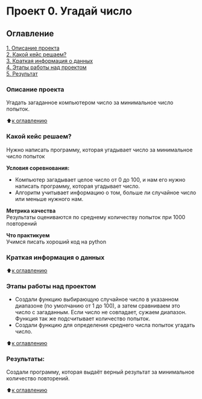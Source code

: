 # Проект 0. Угадай число

## Оглавление  
[1. Описание проекта](https://github.com/OlesyaNori/sf_datasciense/blob/main/project%200/readme.md#Описание-проекта)  
[2. Какой кейс решаем?](https://github.com/OlesyaNori/sf_datasciense/blob/main/project%200/readme.md#Какой-кейс-решаем)  
[3. Краткая информация о данных](https://github.com/OlesyaNori/sf_datasciense/blob/main/project%200/readme.md#Краткая-информация-о-данных)  
[4. Этапы работы над проектом](https://github.com/OlesyaNori/sf_datasciense/blob/main/project%200/readme.md#Этапы-работы-над-проектом)  
[5. Результат](https://github.com/OlesyaNori/sf_datasciense/blob/main/project%200/readme.md#Результат)    

### Описание проекта    
Угадать загаданное компьютером число за минимальное число попыток.

:arrow_up:[к оглавлению](https://github.com/OlesyaNori/sf_datasciense/blob/main/project%200/readme.md#Оглавление)


### Какой кейс решаем?    
Нужно написать программу, которая угадывает число за минимальное число попыток

**Условия соревнования:**  
- Компьютер загадывает целое число от 0 до 100, и нам его нужно написать программу, которая угадывает число.
- Алгоритм учитывает информацию о том, больше ли случайное число или меньше нужного нам.

**Метрика качества**     
Результаты оцениваются по среднему количеству попыток при 1000 повторений

**Что практикуем**     
Учимся писать хороший код на python


### Краткая информация о данных

  
:arrow_up:[к оглавлению](https://github.com/OlesyaNori/sf_datasciense/blob/main/project%200/readme.md#Оглавление)


### Этапы работы над проектом  
- Создали функцию выбирающую случайное число в указанном диапазоне (по умолчанию от 1 до 100), а затем сравниваем это число с загаданным. Если число не совпадает, сужаем диапазон. Функция так же подсчитывает количество попыток.
- Создали функцию для определения среднего числа попыток угадать число. 

:arrow_up:[к оглавлению](https://github.com/OlesyaNori/sf_datasciense/blob/main/project%200/readme.md#Оглавление)


### Результаты:  
Создали программу, которая выдаёт верный результат за минимальное количество повторений.

:arrow_up:[к оглавлению](https://github.com/OlesyaNori/sf_datasciense/blob/main/project%200/readme.md#Оглавление)




